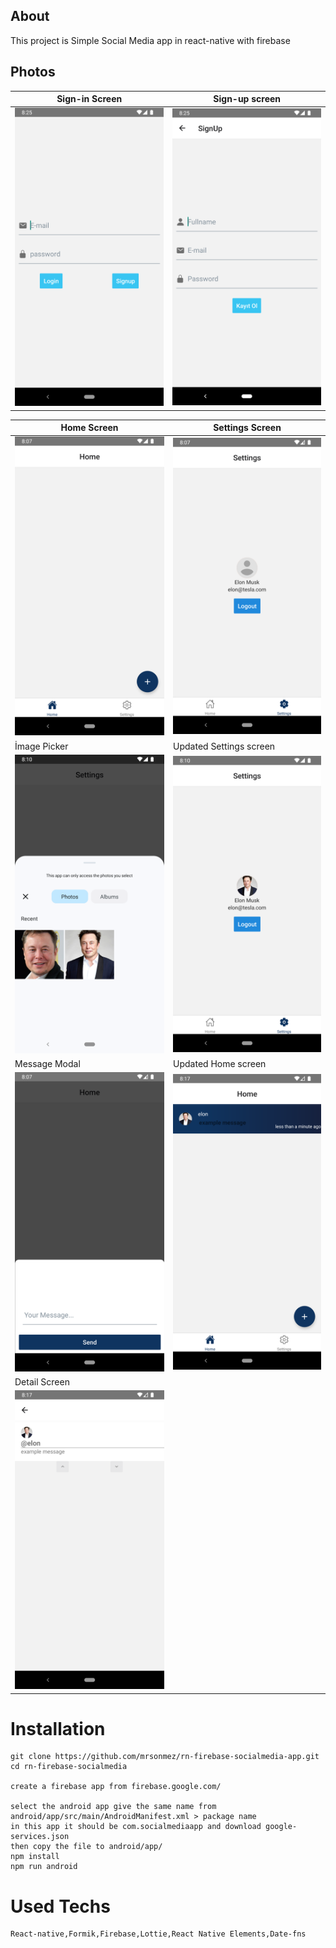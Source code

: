 ## About

This project is Simple Social Media app in react-native with firebase

## Photos

| Sign-in Screen                     | Sign-up screen                     |
| ---------------------------------- | ---------------------------------- |
| ![signin](./photoofapp/signin.png) | ![signup](./photoofapp/signup.png) |

| Home Screen                                     | Settings Screen                               |
| ----------------------------------------------- | --------------------------------------------- |
| ![home](./photoofapp/homescreen.png)            | ![settings](./photoofapp/settings.png)        |
| İmage Picker                                    | Updated Settings screen                       |
| ![signin](./photoofapp/imagepicker.png)         | ![signup](./photoofapp/updatedsettings.png)   |
| Message Modal                                   | Updated Home screen                           |
| ![message modal](./photoofapp/messagemodal.png) | ![updated home](./photoofapp/updatedhome.png) |
| Detail Screen                                   |
| ![signin](./photoofapp/detailscreen.png)        |

# Installation

```git
git clone https://github.com/mrsonmez/rn-firebase-socialmedia-app.git
cd rn-firebase-socialmedia

create a firebase app from firebase.google.com/

select the android app give the same name from android/app/src/main/AndroidManifest.xml > package name
in this app it should be com.socialmediaapp and download google-services.json
then copy the file to android/app/
npm install
npm run android
```

# Used Techs

```
React-native,Formik,Firebase,Lottie,React Native Elements,Date-fns
```

